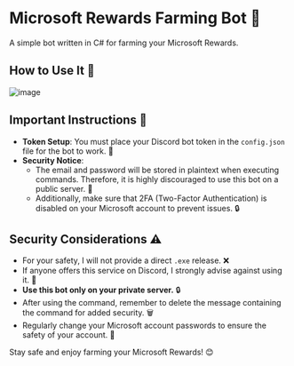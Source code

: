 # Microsoft Rewards Farming Bot 🌟
A simple bot written in C# for farming your Microsoft Rewards.

## How to Use It 📖
![image](https://github.com/user-attachments/assets/c84fad8b-7177-46c0-84ee-93e52d13febf)

## Important Instructions 📝

- **Token Setup**: You must place your Discord bot token in the `config.json` file for the bot to work. 🔑
- **Security Notice**: 
  - The email and password will be stored in plaintext when executing commands. Therefore, it is highly discouraged to use this bot on a public server. 🚫
  - Additionally, make sure that 2FA (Two-Factor Authentication) is disabled on your Microsoft account to prevent issues. 🔒

## Security Considerations ⚠️

- For your safety, I will not provide a direct `.exe` release. ❌
- If anyone offers this service on Discord, I strongly advise against using it. 🚷
- **Use this bot only on your private server.** 🔒
- After using the command, remember to delete the message containing the command for added security. 🗑️
- Regularly change your Microsoft account passwords to ensure the safety of your account. 🔄

Stay safe and enjoy farming your Microsoft Rewards! 😊
